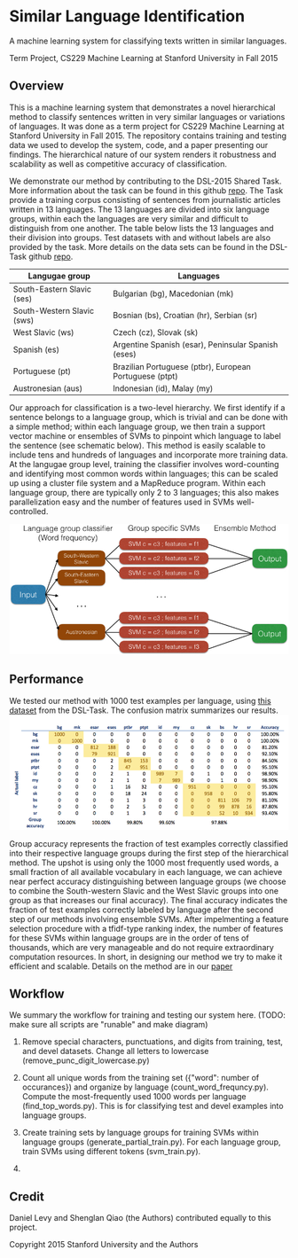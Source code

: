 # Similar Language Identification

A machine learning system for classifying texts written in similar languages.

Term Project, CS229 Machine Learning at Stanford University in Fall 2015

## Overview

This is a machine learning system that demonstrates a novel hierarchical method to classify sentences written in very similar languages or variations of languages. It was done as a term project for CS229 Machine Learning at Stanford University in Fall 2015. The repository contains training and testing data we used to develop the system, code, and a paper presenting our findings. The hierarchical nature of our system renders it robustness and scalability as well as competitive accuracy of classification.

We demonstrate our method by contributing to the DSL-2015 Shared Task. More information about the task can be found in this github [repo](https://github.com/Simdiva/DSL-Task/tree/master/data/DSLCC-v2.0/). The Task provide a training corpus consisting of sentences from journalistic articles written in 13 languages. The 13 languages are divided into six language groups, within each the languages are very similar and difficult to distinguish from one another. The table below lists the 13 languages and their division into groups. Test datasets with and without labels are also provided by the task. More details on the data sets can be found in the DSL-Task github [repo](https://github.com/Simdiva/DSL-Task/blob/master/data/DSLCC-v2.0/train-dev/README.md). 

| Langugae group             | Languages                                               |
| -------------------------- | ------------------------------------------------------- |
| South-Eastern Slavic (ses) | Bulgarian (bg), Macedonian (mk)                         |
| South-Western Slavic (sws) | Bosnian (bs), Croatian (hr), Serbian (sr)               |
| West Slavic (ws)           | Czech (cz), Slovak (sk)                                 |
| Spanish (es)               | Argentine Spanish (esar), Peninsular Spanish (eses)     |
| Portuguese (pt)            | Brazilian Portuguese (ptbr), European Portuguese (ptpt) |
| Austronesian (aus)         | Indonesian (id), Malay (my)                             |


Our approach for classification is a two-level hierarchy. We first identify if a sentence belongs to a language group, which is trivial and can be done with a simple method; within each language group, we then train a support vector machine or ensembles of SVMs to pinpoint which language to label the sentence (see schematic below). This method is easily scalable to include tens and hundreds of languages and incorporate more training data. At the langugae group level, training the classifier involves word-counting and identifying most common words within languages; this can be scaled up using a cluster file system and a MapReduce program. Within each language group, there are typically only 2 to 3 languages; this also makes parallelization easy and the number of features used in SVMs well-controlled.

![schematic](https://github.com/shenglan0407/Similar_language_identification/blob/master/writing/schema.jpeg)

## Performance
We tested our method with 1000 test examples per language, using [this dataset](https://github.com/Simdiva/DSL-Task/blob/master/data/DSLCC-v2.0/gold/test-gold.txt) from the DSL-Task. The confusion matrix summarizes our results.
![confusion matrix](https://github.com/shenglan0407/Similar_language_identification/blob/master/writing/Final_confusion_matrix.png)

Group accuracy represents the fraction of test examples correctly classified into their respective language groups during the first step of the hierarchical method. The upshot is using only the 1000 most frequently used words, a small fraction of all available vocabulary in each language, we can achieve near perfect accuracy distinguishing between language groups (we choose to combine the South-western Slavic and the West Slavic groups into one group as that increases our final accuracy). The final accuracy indicates the fraction of test examples correctly labeled by language after the second step of our methods involving ensemble SVMs. After impelmenting a feature selection procedure with a tfidf-type ranking index, the number of features for these SVMs within language groups are in the order of tens of thousands, which are very manageable and do not require extraordinary computation resources. In short, in designing our method we try to make it efficient and scalable. Details on the method are in our [paper](https://github.com/shenglan0407/Similar_language_identification/blob/master/writing/final.pdf)


## Workflow
We summary the workflow for training and testing our system here. (TODO: make sure all scripts are "runable" and make diagram)

1. Remove special characters, punctuations, and digits from training, test, and devel datasets. Change all letters to lowercase (remove_punc_digit_lowercase.py)
 
2. Count all unique words from the training set ({"word": number of occurances}) and organize by language (count_word_frequncy.py). Compute the most-frequently used 1000 words per language (find_top_words.py). This is for classifying test and devel examples into language groups.

3. Create training sets by language groups for training SVMs within language groups (generate_partial_train.py). For each language group, train SVMs using different tokens (svm_train.py).

4. 

## Credit
Daniel Levy and Shenglan Qiao (the Authors) contributed equally to this project.

Copyright 2015 Stanford University and the Authors
